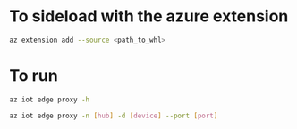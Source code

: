 # To sideload with the azure extension
```bash
az extension add --source <path_to_whl>
```

# To run
```bash
az iot edge proxy -h

az iot edge proxy -n [hub] -d [device] --port [port]
```
